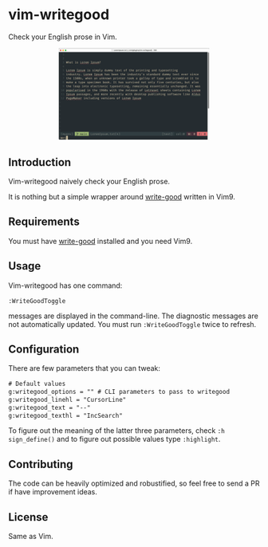 # vim-writegood
Check your English prose in Vim.

<p align="center">
<img src="/WriteGoodDemo.gif" width="60%" height="60%">
</p>

## Introduction
Vim-writegood naively check your English prose.

It is nothing but a simple wrapper around
[write-good](https://github.com/btford/write-good) written in Vim9.

## Requirements
You must have [write-good](https://github.com/btford/write-good) installed and
you need Vim9.

## Usage
Vim-writegood has one command:

```
:WriteGoodToggle
```
messages are displayed in the command-line.
The diagnostic messages are not automatically updated.
You must run `:WriteGoodToggle` twice to refresh.

## Configuration
There are few parameters that you can tweak:
```
# Default values
g:writegood_options = "" # CLI parameters to pass to writegood
g:writegood_linehl = "CursorLine"
g:writegood_text = "--"
g:writegood_texthl = "IncSearch"
```
To figure out the meaning of the latter three parameters, check `:h
sign_define()` and to figure out possible values type `:highlight`.

## Contributing
The code can be heavily optimized and robustified, so feel free to send a PR
if have improvement ideas.

## License
Same as Vim.
